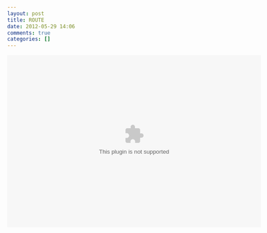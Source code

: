 ```yaml
---
layout: post
title: ROUTE
date: 2012-05-29 14:06
comments: true
categories: []
---
```

<embed src='http://map.sogou.com/lushu/swf/lushu.swf?id=ff8080813796ef2d0137973250c714ff' width='590' height='400' allowFullScreen='true' allowScriptAccess='always'/>
